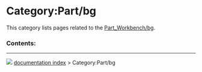# Category:Part/bg
This category lists pages related to the [Part\_Workbench/bg](Part_Workbench/bg.md).

### Contents:



---
![](images/Right_arrow.png) [documentation index](../README.md) > Category:Part/bg
